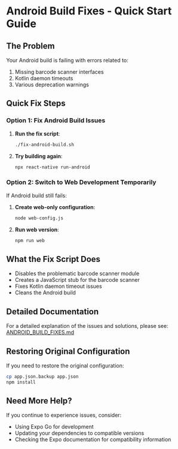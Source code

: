 # Android Build Fixes - Quick Start Guide

## The Problem

Your Android build is failing with errors related to:
1. Missing barcode scanner interfaces
2. Kotlin daemon timeouts
3. Various deprecation warnings

## Quick Fix Steps

### Option 1: Fix Android Build Issues

1. **Run the fix script**:
   ```bash
   ./fix-android-build.sh
   ```

2. **Try building again**:
   ```bash
   npx react-native run-android
   ```

### Option 2: Switch to Web Development Temporarily

If Android build still fails:

1. **Create web-only configuration**:
   ```bash
   node web-config.js
   ```

2. **Run web version**:
   ```bash
   npm run web
   ```

## What the Fix Script Does

- Disables the problematic barcode scanner module
- Creates a JavaScript stub for the barcode scanner
- Fixes Kotlin daemon timeout issues
- Cleans the Android build

## Detailed Documentation

For a detailed explanation of the issues and solutions, please see:
[ANDROID_BUILD_FIXES.md](./ANDROID_BUILD_FIXES.md)

## Restoring Original Configuration

If you need to restore the original configuration:

```bash
cp app.json.backup app.json
npm install
```

## Need More Help?

If you continue to experience issues, consider:
- Using Expo Go for development
- Updating your dependencies to compatible versions
- Checking the Expo documentation for compatibility information